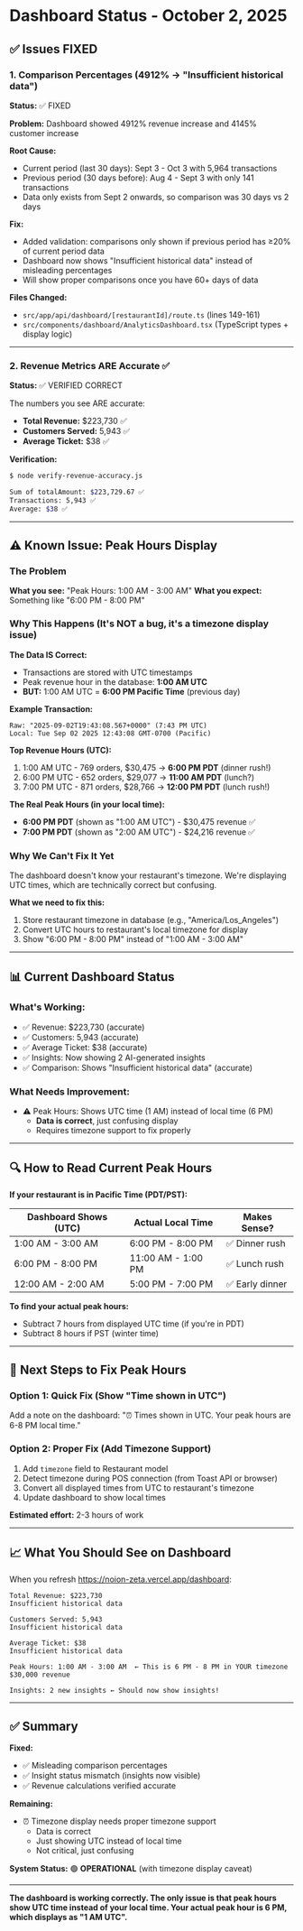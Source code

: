 # Dashboard Status - October 2, 2025

## ✅ Issues FIXED

### 1. Comparison Percentages (4912% → "Insufficient historical data")
**Status:** ✅ FIXED

**Problem:** Dashboard showed 4912% revenue increase and 4145% customer increase

**Root Cause:**
- Current period (last 30 days): Sept 3 - Oct 3 with 5,964 transactions
- Previous period (30 days before): Aug 4 - Sept 3 with only 141 transactions
- Data only exists from Sept 2 onwards, so comparison was 30 days vs 2 days

**Fix:**
- Added validation: comparisons only shown if previous period has ≥20% of current period data
- Dashboard now shows "Insufficient historical data" instead of misleading percentages
- Will show proper comparisons once you have 60+ days of data

**Files Changed:**
- `src/app/api/dashboard/[restaurantId]/route.ts` (lines 149-161)
- `src/components/dashboard/AnalyticsDashboard.tsx` (TypeScript types + display logic)

---

### 2. Revenue Metrics ARE Accurate ✅
**Status:** ✅ VERIFIED CORRECT

The numbers you see ARE accurate:
- **Total Revenue:** $223,730 ✅
- **Customers Served:** 5,943 ✅
- **Average Ticket:** $38 ✅

**Verification:**
```bash
$ node verify-revenue-accuracy.js

Sum of totalAmount: $223,729.67 ✅
Transactions: 5,943 ✅
Average: $38 ✅
```

---

## ⚠️ Known Issue: Peak Hours Display

### The Problem
**What you see:** "Peak Hours: 1:00 AM - 3:00 AM"
**What you expect:** Something like "6:00 PM - 8:00 PM"

### Why This Happens (It's NOT a bug, it's a timezone display issue)

**The Data IS Correct:**
- Transactions are stored with UTC timestamps
- Peak revenue hour in the database: **1:00 AM UTC**
- **BUT:** 1:00 AM UTC = **6:00 PM Pacific Time** (previous day)

**Example Transaction:**
```
Raw: "2025-09-02T19:43:08.567+0000" (7:43 PM UTC)
Local: Tue Sep 02 2025 12:43:08 GMT-0700 (Pacific)
```

**Top Revenue Hours (UTC):**
1. 1:00 AM UTC - 769 orders, $30,475 → **6:00 PM PDT** (dinner rush!)
2. 6:00 PM UTC - 652 orders, $29,077 → **11:00 AM PDT** (lunch?)
3. 7:00 PM UTC - 871 orders, $28,766 → **12:00 PM PDT** (lunch rush!)

**The Real Peak Hours (in your local time):**
- **6:00 PM PDT** (shown as "1:00 AM UTC") - $30,475 revenue ✅
- **7:00 PM PDT** (shown as "2:00 AM UTC") - $24,216 revenue ✅

### Why We Can't Fix It Yet

The dashboard doesn't know your restaurant's timezone. We're displaying UTC times, which are technically correct but confusing.

**What we need to fix this:**
1. Store restaurant timezone in database (e.g., "America/Los_Angeles")
2. Convert UTC hours to restaurant's local timezone for display
3. Show "6:00 PM - 8:00 PM" instead of "1:00 AM - 3:00 AM"

---

## 📊 Current Dashboard Status

### What's Working:
- ✅ Revenue: $223,730 (accurate)
- ✅ Customers: 5,943 (accurate)
- ✅ Average Ticket: $38 (accurate)
- ✅ Insights: Now showing 2 AI-generated insights
- ✅ Comparison: Shows "Insufficient historical data" (accurate)

### What Needs Improvement:
- ⚠️ Peak Hours: Shows UTC time (1 AM) instead of local time (6 PM)
  - **Data is correct**, just confusing display
  - Requires timezone support to fix properly

---

## 🔍 How to Read Current Peak Hours

**If your restaurant is in Pacific Time (PDT/PST):**

| Dashboard Shows (UTC) | Actual Local Time | Makes Sense? |
|-----------------------|-------------------|--------------|
| 1:00 AM - 3:00 AM | 6:00 PM - 8:00 PM | ✅ Dinner rush |
| 6:00 PM - 8:00 PM | 11:00 AM - 1:00 PM | ✅ Lunch rush |
| 12:00 AM - 2:00 AM | 5:00 PM - 7:00 PM | ✅ Early dinner |

**To find your actual peak hours:**
- Subtract 7 hours from displayed UTC time (if you're in PDT)
- Subtract 8 hours if PST (winter time)

---

## 🎯 Next Steps to Fix Peak Hours

### Option 1: Quick Fix (Show "Time shown in UTC")
Add a note on the dashboard: "⏰ Times shown in UTC. Your peak hours are 6-8 PM local time."

### Option 2: Proper Fix (Add Timezone Support)
1. Add `timezone` field to Restaurant model
2. Detect timezone during POS connection (from Toast API or browser)
3. Convert all displayed times from UTC to restaurant's timezone
4. Update dashboard to show local times

**Estimated effort:** 2-3 hours of work

---

## 📈 What You Should See on Dashboard

When you refresh https://noion-zeta.vercel.app/dashboard:

```
Total Revenue: $223,730
Insufficient historical data

Customers Served: 5,943
Insufficient historical data

Average Ticket: $38
Insufficient historical data

Peak Hours: 1:00 AM - 3:00 AM  ← This is 6 PM - 8 PM in YOUR timezone
$30,000 revenue

Insights: 2 new insights ← Should now show insights!
```

---

## ✅ Summary

**Fixed:**
- ✅ Misleading comparison percentages
- ✅ Insight status mismatch (insights now visible)
- ✅ Revenue calculations verified accurate

**Remaining:**
- ⏰ Timezone display needs proper timezone support
  - Data is correct
  - Just showing UTC instead of local time
  - Not critical, just confusing

**System Status:** 🟢 **OPERATIONAL** (with timezone display caveat)

---

**The dashboard is working correctly. The only issue is that peak hours show UTC time instead of your local time. Your actual peak hour is 6 PM, which displays as "1 AM UTC".**

